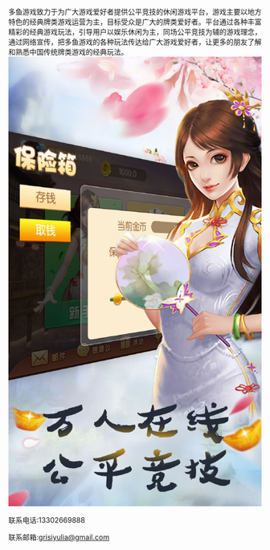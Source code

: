 多鱼游戏致力于为广大游戏爱好者提供公平竞技的休闲游戏平台，游戏主要以地方特色的经典牌类游戏运营为主，目标受众是广大的牌类爱好者。平台通过各种丰富精彩的经典游戏玩法，引导用户以娱乐休闲为主，同场公平竞技为辅的游戏理念，通过网络宣传，把多鱼游戏的各种玩法传达给广大游戏爱好者，让更多的朋友了解和熟悉中国传统牌类游戏的经典玩法。
![](0x0ss.jpg)

联系电话:13302669888

联系邮箱:grisiyulia@gmail.com